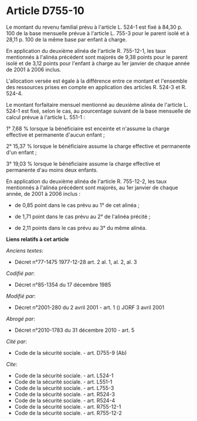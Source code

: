 # Article D755-10

Le montant du revenu familial prévu à l'article L. 524-1 est fixé à 84,30 p. 100 de la base mensuelle prévue à l'article L.
755-3 pour le parent isolé et à 28,11 p. 100 de la même base par enfant à charge.

En application du deuxième alinéa de l'article R. 755-12-1, les taux mentionnés à l'alinéa précédent sont majorés de 9,38
points pour le parent isolé et de 3,12 points pour l'enfant à charge au 1er janvier de chaque année de 2001 à 2006 inclus.

L'allocation versée est égale à la différence entre ce montant et l'ensemble des ressources prises en compte en application
des articles R. 524-3 et R. 524-4. 

Le montant forfaitaire mensuel mentionné au deuxième alinéa de l'article L. 524-1 est fixé, selon le cas, au pourcentage
suivant de la base mensuelle de calcul prévue à l'article L. 551-1 :

1° 7,68 % lorsque la bénéficiaire est enceinte et n'assume la charge effective et permanente d'aucun enfant ;

2° 15,37 % lorsque le bénéficiaire assume la charge effective et permanente d'un enfant ;

3° 19,03 % lorsque le bénéficiaire assume la charge effective et permanente d'au moins deux enfants.

En application du deuxième alinéa de l'article R. 755-12-2, les taux mentionnés à l'alinéa précédent sont majorés, au 1er
janvier de chaque année, de 2001 à 2006 inclus :

- de 0,85 point dans le cas prévu au 1° de cet alinéa ;

- de 1,71 point dans le cas prévu au 2° de l'alinéa précité ;

- de 2,11 points dans le cas prévu au 3° du même alinéa.

**Liens relatifs à cet article**

_Anciens textes_:

  - Décret n°77-1475 1977-12-28 art. 2 al. 1, al. 2, al. 3

_Codifié par_:

  - Décret n°85-1354 du 17 décembre 1985

_Modifié par_:

  - Décret n°2001-280 du 2 avril 2001 - art. 1 () JORF 3 avril 2001

_Abrogé par_:

  - Décret n°2010-1783 du 31 décembre 2010 - art. 5

_Cité par_:

  - Code de la sécurité sociale. - art. D755-9 (Ab)

_Cite_:

  - Code de la sécurité sociale. - art. L524-1
  - Code de la sécurité sociale. - art. L551-1
  - Code de la sécurité sociale. - art. L755-3
  - Code de la sécurité sociale. - art. R524-3
  - Code de la sécurité sociale. - art. R524-4
  - Code de la sécurité sociale. - art. R755-12-1
  - Code de la sécurité sociale. - art. R755-12-2
